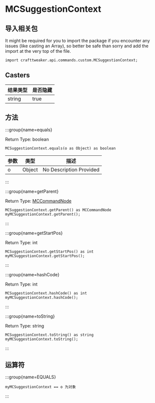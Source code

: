 # MCSuggestionContext

## 导入相关包

It might be required for you to import the package if you encounter any issues (like casting an Array), so better be safe than sorry and add the import at the very top of the file.
```zenscript
import crafttweaker.api.commands.custom.MCSuggestionContext;
```


## Casters

| 结果类型   | 是否隐藏 |
| ------ | ---- |
| string | true |

## 方法

:::group{name=equals}

Return Type: boolean

```zenscript
MCSuggestionContext.equals(o as Object) as boolean
```

| 参数 | 类型     | 描述                      |
| -- | ------ | ----------------------- |
| o  | Object | No Description Provided |


:::

:::group{name=getParent}

Return Type: [MCCommandNode](/vanilla/api/commands/custom/MCCommandNode)

```zenscript
MCSuggestionContext.getParent() as MCCommandNode
myMCSuggestionContext.getParent();
```

:::

:::group{name=getStartPos}

Return Type: int

```zenscript
MCSuggestionContext.getStartPos() as int
myMCSuggestionContext.getStartPos();
```

:::

:::group{name=hashCode}

Return Type: int

```zenscript
MCSuggestionContext.hashCode() as int
myMCSuggestionContext.hashCode();
```

:::

:::group{name=toString}

Return Type: string

```zenscript
MCSuggestionContext.toString() as string
myMCSuggestionContext.toString();
```

:::


## 运算符

:::group{name=EQUALS}

```zenscript
myMCSuggestionContext == o 为对象
```

:::


